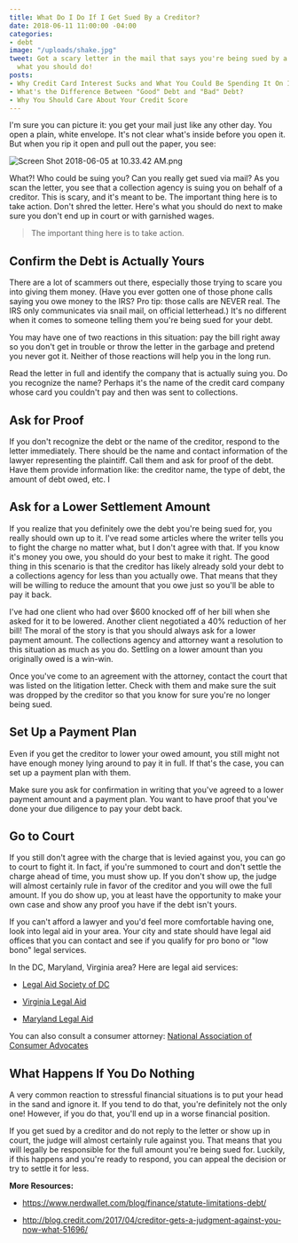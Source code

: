 ```yaml
---
title: What Do I Do If I Get Sued By a Creditor?
date: 2018-06-11 11:00:00 -04:00
categories:
- debt
image: "/uploads/shake.jpg"
tweet: Got a scary letter in the mail that says you're being sued by a creditor? Here's
  what you should do!
posts:
- Why Credit Card Interest Sucks and What You Could Be Spending It On Instead
- What's the Difference Between "Good" Debt and "Bad" Debt?
- Why You Should Care About Your Credit Score
---
```


I'm sure you can picture it: you get your mail just like any other day. You open a plain, white envelope. It's not clear what's inside before you open it. But when you rip it open and pull out the paper, you see:

![Screen Shot 2018-06-05 at 10.33.42 AM.png](/uploads/Screen%20Shot%202018-06-05%20at%2010.33.42%20AM.png)

What?! Who could be suing you? Can you really get sued via mail? As you scan the letter, you see that a collection agency is suing you on behalf of a creditor. This is scary, and it's meant to be. The important thing here is to take action. Don't shred the letter. Here's what you should do next to make sure you don't end up in court or with garnished wages.

> The important thing here is to take action.

## Confirm the Debt is Actually Yours

There are a lot of scammers out there, especially those trying to scare you into giving them money. (Have you ever gotten one of those phone calls saying you owe money to the IRS? Pro tip: those calls are NEVER real. The IRS only communicates via snail mail, on official letterhead.) It's no different when it comes to someone telling them you're being sued for your debt.

You may have one of two reactions in this situation: pay the bill right away so you don't get in trouble or throw the letter in the garbage and pretend you never got it. Neither of those reactions will help you in the long run.

Read the letter in full and identify the company that is actually suing you. Do you recognize the name? Perhaps it's the name of the credit card company whose card you couldn't pay and then was sent to collections.

## Ask for Proof

If you don't recognize the debt or the name of the creditor, respond to the letter immediately. There should be the name and contact information of the lawyer representing the plaintiff. Call them and ask for proof of the debt. Have them provide information like: the creditor name, the type of debt, the amount of debt owed, etc. I

## Ask for a Lower Settlement Amount

If you realize that you definitely owe the debt you're being sued for, you really should own up to it. I've read some articles where the writer tells you to fight the charge no matter what, but I don't agree with that. If you know it's money you owe, you should do your best to make it right. The good thing in this scenario is that the creditor has likely already sold your debt to a collections agency for less than you actually owe. That means that they will be willing to reduce the amount that you owe just so you'll be able to pay it back. 

I've had one client who had over $600 knocked off of her bill when she asked for it to be lowered. Another client negotiated a 40% reduction of her bill! The moral of the story is that you should always ask for a lower payment amount. The collections agency and attorney want a resolution to this situation as much as you do. Settling on a lower amount than you originally owed is a win-win.

Once you've come to an agreement with the attorney, contact the court that was listed on the litigation letter. Check with them and make sure the suit was dropped by the creditor so that you know for sure you're no longer being sued.

## Set Up a Payment Plan

Even if you get the creditor to lower your owed amount, you still might not have enough money lying around to pay it in full. If that's the case, you can set up a payment plan with them.

Make sure you ask for confirmation in writing that you've agreed to a lower payment amount and a payment plan. You want to have proof that you've done your due diligence to pay your debt back.

## Go to Court

If you still don't agree with the charge that is levied against you, you can go to court to fight it. In fact, if you're summoned to court and don't settle the charge ahead of time, you must show up. If you don't show up, the judge will almost certainly rule in favor of the creditor and you will owe the full amount. If you do show up, you at least have the opportunity to make your own case and show any proof you have if the debt isn't yours.

If you can't afford a lawyer and you'd feel more comfortable having one, look into legal aid in your area. Your city and state should have legal aid offices that you can contact and see if you qualify for pro bono or "low bono" legal services. 

In the DC, Maryland, Virginia area? Here are legal aid services:

* [Legal Aid Society of DC](https://www.legalaiddc.org/)

* [Virginia Legal Aid](https://www.valegalaid.org/)

* [Maryland Legal Aid](https://www.mdlab.org/)

You can also consult a consumer attorney: [National Association of Consumer Advocates](https://www.consumeradvocates.org/find-an-attorney) 

## What Happens If You Do Nothing

A very common reaction to stressful financial situations is to put your head in the sand and ignore it. If you tend to do that, you're definitely not the only one! However, if you do that, you'll end up in a worse financial position.

If you get sued by a creditor and do not reply to the letter or show up in court, the judge will almost certainly rule against you. That means that you will legally be responsible for the full amount you're being sued for. Luckily, if this happens and you're ready to respond, you can appeal the decision or try to settle it for less. 

**More Resources:**

* https://www.nerdwallet.com/blog/finance/statute-limitations-debt/ 

* http://blog.credit.com/2017/04/creditor-gets-a-judgment-against-you-now-what-51696/ 